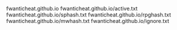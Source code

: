 fwanticheat.github.io
fwanticheat.github.io/active.txt
fwanticheat.github.io/sphash.txt
fwanticheat.github.io/rpghash.txt
fwanticheat.github.io/mwhash.txt
fwanticheat.github.io/ignore.txt
